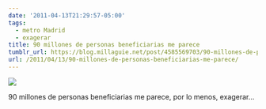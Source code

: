 ```yaml
---
date: '2011-04-13T21:29:57-05:00'
tags:
  - metro Madrid
  - exagerar
title: 90 millones de personas beneficiarias me parece
tumblr_url: https://blog.millaguie.net/post/4585569703/90-millones-de-personas-beneficiarias-me-parece
url: /2011/04/13/90-millones-de-personas-beneficiarias-me-parece/
---
```


 ![](/tumblr_files/tumblr_ljlvhygLvZ1qa32dco1_1280.jpg)  

90 millones de personas beneficiarias me parece, por lo menos, exagerar…